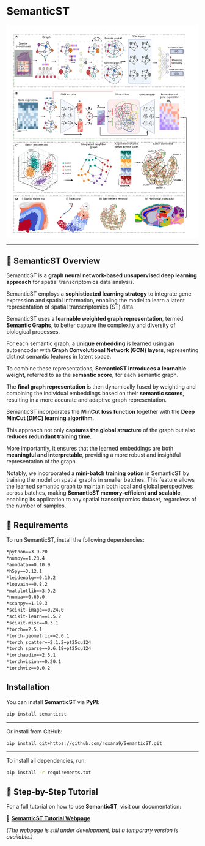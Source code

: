 # SemanticST

![SemanticST Pipeline](https://github.com/roxana9/SemanticST/raw/main/semanticst_figure.png)

---

## 🔷 SemanticST Overview
SemanticST is a **graph neural network-based unsupervised deep learning approach** for spatial transcriptomics data analysis. 

SemanticST employs a **sophisticated learning strategy** to integrate gene expression and spatial information, enabling the model to learn a latent representation of spatial transcriptomics (ST) data. 

SemanticST uses a **learnable weighted graph representation**, termed **Semantic Graphs**, to better capture the complexity and diversity of biological processes. 

For each semantic graph, a **unique embedding** is learned using an autoencoder with **Graph Convolutional Network (GCN) layers**, representing distinct semantic features in latent space. 

To combine these representations, **SemanticST introduces a learnable weight**, referred to as the **semantic score**, for each semantic graph. 

The **final graph representation** is then dynamically fused by weighting and combining the individual embeddings based on their **semantic scores**, resulting in a more accurate and adaptive graph representation. 

SemanticST incorporates the **MinCut loss function** together with the **Deep MinCut (DMC) learning algorithm**. 

This approach not only **captures the global structure** of the graph but also **reduces redundant training time**. 

More importantly, it ensures that the learned embeddings are both **meaningful and interpretable**, providing a more robust and insightful representation of the graph. 

Notably, we incorporated a **mini-batch training option** in SemanticST by training the model on spatial graphs in smaller batches. This feature allows the learned semantic graph to maintain both local and global perspectives across batches, making **SemanticST memory-efficient and scalable**, enabling its application to any spatial transcriptomics dataset, regardless of the number of samples. 


## 🔷 Requirements  
To run SemanticST, install the following dependencies:

```bash
*python==3.9.20
*numpy==1.23.4
*anndata==0.10.9
*h5py==3.12.1
*leidenalg==0.10.2
*louvain==0.8.2
*matplotlib==3.9.2
*numba==0.60.0
*scanpy==1.10.3
*scikit-image==0.24.0
*scikit-learn==1.5.2
*scikit-misc==0.3.1
*torch==2.5.1
*torch-geometric==2.6.1
*torch_scatter==2.1.2+pt25cu124
*torch_sparse==0.6.18+pt25cu124
*torchaudio==2.5.1
*torchvision==0.20.1
*torchviz==0.0.2
```

##  Installation  

You can install **SemanticST** via **PyPI**:
```bash
pip install semanticst
```
---
Or install from GitHub:
```bash
pip install git+https://github.com/roxana9/SemanticST.git
```
---
To install all dependencies, run:
```bash
pip install -r requirements.txt
```


## 🔷 Step-by-Step Tutorial  

For a full tutorial on how to use **SemanticST**, visit our documentation:  

🔗 [**SemanticST Tutorial Webpage**](https://your-temp-webpage-link.com)  

_(The webpage is still under development, but a temporary version is available.)_
